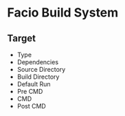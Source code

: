 # Facio Build System #

## Target ##

* Type
* Dependencies
* Source Directory
* Build Directory
* Default Run
* Pre CMD
* CMD
* Post CMD
